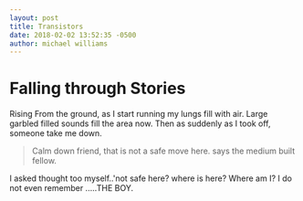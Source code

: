 ```yaml
---
layout: post
title: Transistors
date: 2018-02-02 13:52:35 -0500
author: michael williams
---
```

# Falling through Stories

Rising From the ground, as I start running my lungs fill with air. Large garbled filled sounds fill the area now. Then as suddenly as I took off, someone take me down. 
> Calm down friend, that is not a safe move here. says the medium built fellow.

I asked thought too myself..'not safe here? where is here? Where am I? I do not even remember .....THE BOY.